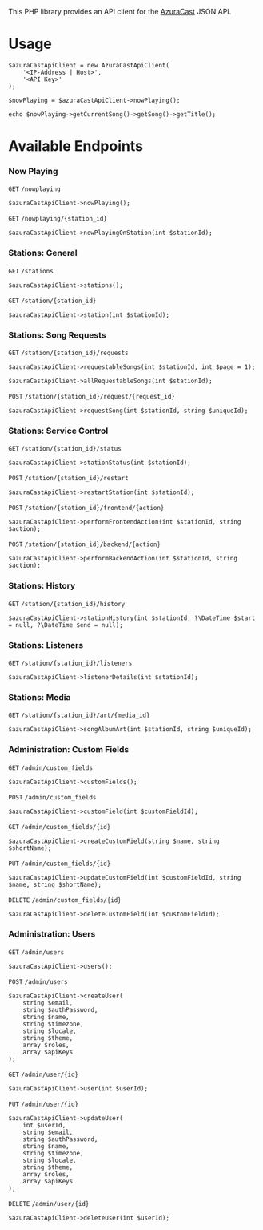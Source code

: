 This PHP library provides an API client for the [AzuraCast](https://github.com/AzuraCast/AzuraCast) JSON API.

# Usage

```
$azuraCastApiClient = new AzuraCastApiClient(
	'<IP-Address | Host>',
	'<API Key>'
);

$nowPlaying = $azuraCastApiClient->nowPlaying();

echo $nowPlaying->getCurrentSong()->getSong()->getTitle();
```

# Available Endpoints

### Now Playing
`GET` `/nowplaying`
```
$azuraCastApiClient->nowPlaying();
```

`GET` `/nowplaying/{station_id}`
```
$azuraCastApiClient->nowPlayingOnStation(int $stationId);
```

### Stations: General
`GET` `/stations`
```
$azuraCastApiClient->stations();
```

`GET` `/station/{station_id}`
```
$azuraCastApiClient->station(int $stationId);
```

### Stations: Song Requests
`GET` `/station/{station_id}/requests`
```
$azuraCastApiClient->requestableSongs(int $stationId, int $page = 1);
```
```
$azuraCastApiClient->allRequestableSongs(int $stationId);
```

`POST` `/station/{station_id}/request/{request_id}`
```
$azuraCastApiClient->requestSong(int $stationId, string $uniqueId);
```

### Stations: Service Control
`GET` `/station/{station_id}/status`
```
$azuraCastApiClient->stationStatus(int $stationId);
```

`POST` `/station/{station_id}/restart`
```
$azuraCastApiClient->restartStation(int $stationId);
```

`POST` `/station/{station_id}/frontend/{action}`
```
$azuraCastApiClient->performFrontendAction(int $stationId, string $action);
```

`POST` `/station/{station_id}/backend/{action}`
```
$azuraCastApiClient->performBackendAction(int $stationId, string $action);
```

### Stations: History
`GET` `/station/{station_id}/history`
```
$azuraCastApiClient->stationHistory(int $stationId, ?\DateTime $start = null, ?\DateTime $end = null);
```

### Stations: Listeners
`GET` `/station/{station_id}/listeners`
```
$azuraCastApiClient->listenerDetails(int $stationId);
```

### Stations: Media
`GET` `/station/{station_id}/art/{media_id}`
```
$azuraCastApiClient->songAlbumArt(int $stationId, string $uniqueId);
```

### Administration: Custom Fields
`GET` `/admin/custom_fields`
```
$azuraCastApiClient->customFields();
```

`POST` `/admin/custom_fields`
```
$azuraCastApiClient->customField(int $customFieldId);
```

`GET` `/admin/custom_fields/{id}`
```
$azuraCastApiClient->createCustomField(string $name, string $shortName);
```

`PUT` `/admin/custom_fields/{id}`
```
$azuraCastApiClient->updateCustomField(int $customFieldId, string $name, string $shortName);
```

`DELETE` `/admin/custom_fields/{id}`
```
$azuraCastApiClient->deleteCustomField(int $customFieldId);
```

### Administration: Users
`GET` `/admin/users`
```
$azuraCastApiClient->users();
```

`POST` `/admin/users`
```
$azuraCastApiClient->createUser(
	string $email,
	string $authPassword,
	string $name,
	string $timezone,
	string $locale,
	string $theme,
	array $roles,
	array $apiKeys
);
```

`GET` `/admin/user/{id}`
```
$azuraCastApiClient->user(int $userId);
```

`PUT` `/admin/user/{id}`
```
$azuraCastApiClient->updateUser(
	int $userId,
	string $email,
	string $authPassword,
	string $name,
	string $timezone,
	string $locale,
	string $theme,
	array $roles,
	array $apiKeys
);
```

`DELETE` `/admin/user/{id}`
```
$azuraCastApiClient->deleteUser(int $userId);
```
